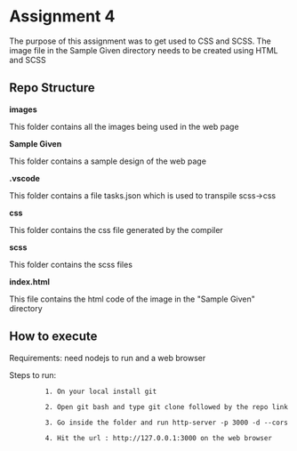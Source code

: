# Assignment 4
The purpose of this assignment was to get used to CSS and SCSS. The image file in the Sample Given directory needs to be created using HTML and SCSS


## Repo Structure

**images**

This folder contains all the images being used in the web page

**Sample Given**

This folder contains a sample design of the web page

**.vscode**

This folder contains a file tasks.json which is used to transpile scss->css

**css**

This folder contains the css file generated by the compiler

**scss**

This folder contains the scss files

**index.html**

This file contains the html code of the image in the "Sample Given" directory

## How to execute

Requirements: need nodejs to run and a web browser

Steps to run:

             1. On your local install git

             2. Open git bash and type git clone followed by the repo link   
             
             3. Go inside the folder and run http-server -p 3000 -d --cors 
             
             4. Hit the url : http://127.0.0.1:3000 on the web browser
